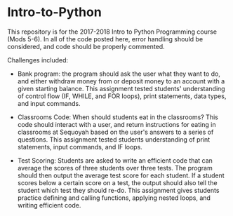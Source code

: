 # Intro-to-Python

This repository is for the 2017-2018 Intro to Python Programming course (Mods 5-6). In all of the code posted here, error handling should be considered, and code should be properly commented.

Challenges included:
- Bank program: the program should ask the user what they want to do, and either withdraw money from or deposit money to an account with a given starting balance. This assignment tested students' understanding of control flow (IF, WHILE, and FOR loops), print statements, data types, and input commands.

- Classrooms Code: When should students eat in the classrooms? This code should interact with a user, and return instructions for eating in classrooms at Sequoyah based on the user's answers to a series of questions. This assignment tested students understanding of print statements, input commands, and IF loops.

- Test Scoring: Students are asked to write an efficient code that can average the scores of three students over three tests. The program should then output the average test score for each student. If a student scores below a certain score on a test, the output should also tell the student which test they should re-do. This assignment gives students practice defining and calling functions, applying nested loops, and writing efficient code.
